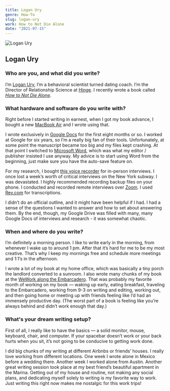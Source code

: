 ```yaml
---
title: Logan Ury
genre: How-To
slug: logan-ury
work: How to Not Die Alone
date: "2021-07-15"
---
```


<img alt="Logan Ury" src="/interview-photos/logan-ury.jpg" class="author-image"/>

## Logan Ury

### Who are you, and what did you write?

I’m [Logan Ury](https://www.loganury.com/), I’m a behavioral scientist turned dating coach. I’m the Director of Relationship Science at [Hinge](https://hinge.co/). I recently wrote a book called *[How to Not Die Alone](https://amzn.to/37og6he)*.

### What hardware and software do you write with?

Right before I started writing in earnest, when I got my book advance, I bought a new [MacBook Air](https://www.apple.com/macbook-air) and I wrote using that. 

I wrote exclusively in [Google Docs](https://www.google.com/docs/about/) for the first eight months or so. I worked at Google for six years, so I’m a really big fan of their tools. Unfortunately, at some point the manuscript became too big and my files kept crashing. At that point I switched to [Microsoft Word](https://www.microsoft.com/en-us/microsoft-365/word), which was what my editor / publisher insisted I use anyway. My advice is to start using Word from the beginning, just make sure you have the auto-save feature on.

For my research, I bought [this voice recorder](https://www.amazon.com/gp/product/B01FWNSXJO) for in-person interviews. I once lost a week’s worth of critical interviews on the New York subway. I was devastated. I highly recommended recording backup files on your phone. I conducted and recorded remote interviews over [Zoom](https://zoom.us/). I used [Rev.com](https://www.rev.com/) for transcriptions.

I didn’t do an official outline, and it might have been helpful if I had. I had a sense of the questions I wanted to answer and how to set about answering them. By the end, though, my Google Drive was filled with many, many Google Docs of interviews and research - it was somewhat chaotic.

### When and where do you write?

I’m definitely a morning person. I like to write early in the morning, from whenever I wake up to around 1 pm. After that it’s hard for me to be my most creative. That’s why I keep my mornings free and schedule more meetings and 1:1’s in the afternoon. 

I wrote a lot of my book at my home office, which was basically a tiny porch the landlord  converted to a sunroom. I also wrote many chunks of my book at the [WeWork along the Embarcadero](https://www.wework.com/en-GB/buildings/two-embarcadero-center--sf-bay-area--CA). That was probably my favorite month of working on my book — waking up early, eating breakfast, traveling to the Embarcadero, working from 9-3 on writing and editing, working out, and then going home or meeting up with friends feeling like I’d had an immensely productive day. (The worst part of a book is feeling like you’re always behind and didn’t work enough that day.) 

### What's your dream writing setup?

First of all, I really like to have the basics — a solid monitor, mouse, keyboard, chair, and computer. If your spacebar doesn’t work or your back hurts when you sit, it’s not going to be conducive to getting work done. 

I did big chunks of my writing at different Airbnbs or friends’ houses. I really love working from different locations. One week I wrote alone in Mexico before a wedding there. Another week I worked alone from Austin. Another great writing session took place at my best friend’s beautiful apartment in the Marina. Getting out of my house and routine, not making any social plans, and dedicating myself solely to writing is my favorite way to work.  Just writing this right now makes me nostalgic for this work trips! 
